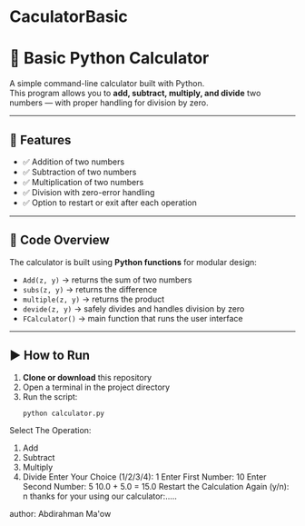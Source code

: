 # CaculatorBasic

# 🧮 Basic Python Calculator

A simple command-line calculator built with Python.  
This program allows you to **add, subtract, multiply, and divide** two numbers — with proper handling for division by zero.

---

## 🚀 Features

- ✅ Addition of two numbers  
- ✅ Subtraction of two numbers  
- ✅ Multiplication of two numbers  
- ✅ Division with zero-error handling  
- ✅ Option to restart or exit after each operation  

---

## 🧩 Code Overview

The calculator is built using **Python functions** for modular design:
- `Add(z, y)` → returns the sum of two numbers  
- `subs(z, y)` → returns the difference  
- `multiple(z, y)` → returns the product  
- `devide(z, y)` → safely divides and handles division by zero  
- `FCalculator()` → main function that runs the user interface  

---

## ▶️ How to Run

1. **Clone or download** this repository  
2. Open a terminal in the project directory  
3. Run the script:
   ```bash
   python calculator.py


Select The Operation:
1. Add
2. Subtract
3. Multiply
4. Divide
Enter Your Choice (1/2/3/4): 1
Enter First Number: 10
Enter Second Number: 5
10.0 + 5.0 = 15.0
Restart the Calculation Again (y/n): n
thanks for your using our calculator:.....



author: Abdirahman Ma'ow
